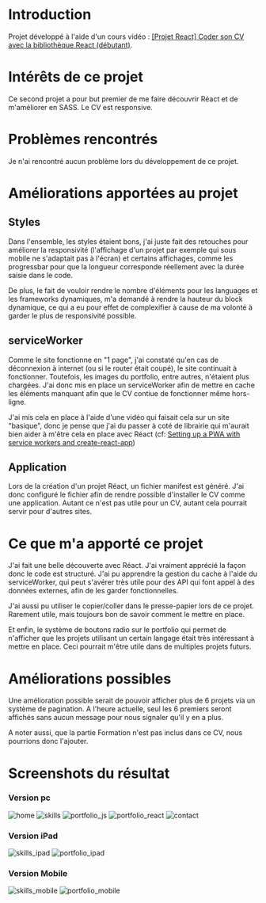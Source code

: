 # Introduction

Projet développé à l'aide d'un cours vidéo : [[Projet React] Coder son CV avec la bibliothèque React (débutant)](https://www.youtube.com/watch?v=pS0v5eY7W9k).

# Intérêts de ce projet

Ce second projet a pour but premier de me faire découvrir Réact et de m'améliorer en SASS. Le CV est responsive.

# Problèmes rencontrés

Je n'ai rencontré aucun problème lors du développement de ce projet.

# Améliorations apportées au projet

## Styles

Dans l'ensemble, les styles étaient bons, j'ai juste fait des retouches pour améliorer la responsivité (l'affichage d'un projet par exemple qui sous mobile ne s'adaptait pas à l'écran) et certains affichages, comme les progressbar pour que la longueur corresponde réellement avec la durée saisie dans le code.

De plus, le fait de vouloir rendre le nombre d'éléments pour les languages et les frameworks dynamiques, m'a demandé à rendre la hauteur du block dynamique, ce qui a eu pour effet de complexifier à cause de ma volonté à garder le plus de responsivité possible.

## serviceWorker

Comme le site fonctionne en "1 page", j'ai constaté qu'en cas de déconnexion à internet (ou si le router était coupé), le site continuait à fonctionner. Toutefois, les images du portfolio, entre autres, n'étaient plus chargées. J'ai donc mis en place un serviceWorker afin de mettre en cache les éléments manquant afin que le CV contiue de fonctionner même hors-ligne.

J'ai mis cela en place à l'aide d'une vidéo qui faisait cela sur un site "basique", donc je pense que j'ai du passer à coté de librairie qui m'aurait bien aider à m'être cela en place avec Réact (cf: [Setting up a PWA with service workers and create-react-app](https://blog.logrocket.com/setting-up-a-pwa-with-service-workers-and-create-react-app/))

## Application

Lors de la création d'un projet Réact, un fichier manifest est généré. J'ai donc configuré le fichier afin de rendre possible d'installer le CV comme une application. Autant ce n'est pas utile pour un CV, autant cela pourrait servir pour d'autres sites.

# Ce que m'a apporté ce projet

J'ai fait une belle découverte avec Réact. J'ai vraiment apprécié la façon donc le code est structuré. J'ai pu apprendre la gestion du cache à l'aide du serviceWorker, qui peut s'avérer très utile pour des API qui font appel à des données externes, afin de les garder fonctionnelles.

J'ai aussi pu utiliser le copier/coller dans le presse-papier lors de ce projet. Rarement utile, mais toujours bon de savoir comment le mettre en place.

Et enfin, le système de boutons radio sur le portfolio qui permet de n'afficher que les projets utilisant un certain langage était très intéressant à mettre en place. Ceci pourrait m'être utile dans de multiples projets futurs.

# Améliorations possibles

Une amélioration possible serait de pouvoir afficher plus de 6 projets via un système de pagination. A l'heure actuelle, seul les 6 premiers seront affichés sans aucun message pour nous signaler qu'il y en a plus.

A noter aussi, que la partie Formation n'est pas inclus dans ce CV, nous pourrions donc l'ajouter.

# Screenshots du résultat

### Version pc
![home](screenshots/home.png)
![skills](screenshots/skills.png)
![portfolio_js](screenshots/portfolio_js.png)
![portfolio_react](screenshots/portfolio_react.png)
![contact](screenshots/contact.png)

### Version iPad
![skills_ipad](screenshots/skills_ipad.png)
![portfolio_ipad](screenshots/portfolio_ipad.png)

### Version Mobile
![skills_mobile](screenshots/skills_mobile.png)
![portfolio_mobile](screenshots/portfolio_mobile.png)
